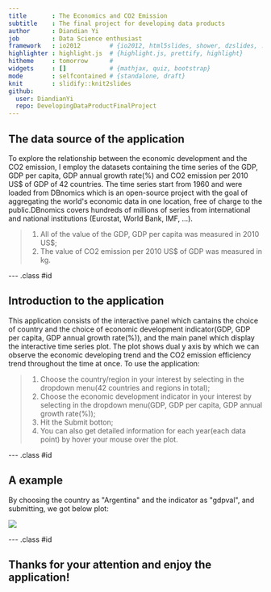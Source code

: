 ```yaml
---
title       : The Economics and CO2 Emission
subtitle    : The final project for developing data products
author      : Diandian Yi
job         : Data Science enthusiast
framework   : io2012        # {io2012, html5slides, shower, dzslides, ...}
highlighter : highlight.js  # {highlight.js, prettify, highlight}
hitheme     : tomorrow      # 
widgets     : []            # {mathjax, quiz, bootstrap}
mode        : selfcontained # {standalone, draft}
knit        : slidify::knit2slides
github:
  user: DiandianYi
  repo: DevelopingDataProductFinalProject
---
```


## The data source of the application

To explore the relationship between the economic development and the CO2 emission, I employ the datasets containing the time series of the GDP, GDP per capita, GDP annual growth rate(%) and CO2 emission per 2010 US$ of GDP of 42 countries. The time series start from 1960 and were loaded from DBnomics which is an open-source project with the goal of aggregating the world's economic data in one location, free of charge to the public.DBnomics covers hundreds of millions of series from international and national institutions (Eurostat, World Bank, IMF, ...).   

> 1. All of the value of the GDP, GDP per capita was measured in 2010 US$;
> 2. The value of CO2 emission per 2010 US$ of GDP was measured in kg.

--- .class #id 

## Introduction to the application

This application consists of the interactive panel which cantains the choice of country and the choice of economic development indicator(GDP, GDP per capita, GDP annual growth rate(%)), and the main panel which display the interactive time series plot. The plot shows dual y axis by which we can observe the economic developing trend and the CO2 emission efficiency trend throughout the time at once. To use the application:

> 1. Choose the country/region in your interest by selecting in the dropdown menu(42 countries and regions in total);
> 2. Choose the economic development indicator in your interest by selecting in the dropdown menu(GDP, GDP per capita, GDP annual growth rate(%));
> 3. Hit the Submit botton;
> 4. You can also get detailed information for each year(each data point) by hover your mouse over the plot.

--- .class #id 

## A example

By choosing the country as "Argentina" and the indicator as "gdpval", and submitting, we got below plot:

<img src="/Users/yidiandian/CourseraProjects/DevelopingDataProductFinalProject/Screenshot 2019-12-11 at 21.12.19.png" style="max-width:1000px;float:center;" />

--- .class #id 

## Thanks for your attention and enjoy the application!





